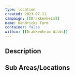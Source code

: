 ```yaml
---
type: location
created: 2023-07-11
campaign: [[Drakkenheim]]
name: Hendricks Farm
container: false
within: [[Drakkenheim Wilds]]
---
```


## Description


## Sub Areas/Locations

<!-- QueryToSerialize: LIST FROM "TTRPG/Drakkenheim/Locations" WHERE within = "Hendricks Farm" -->

